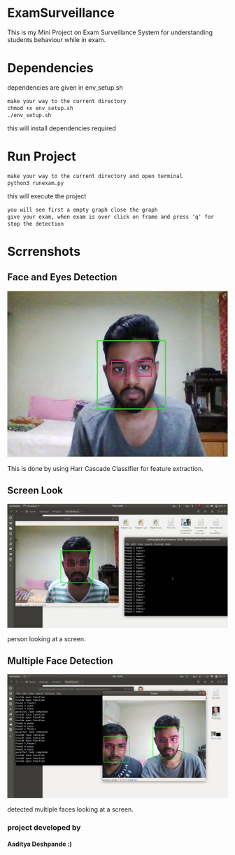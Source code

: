 # ExamSurveillance
This is my Mini Project on Exam Surveillance System for understanding students behaviour while in exam.

# Dependencies 
dependencies are given in env_setup.sh

```
make your way to the current directory
chmod +x env_setup.sh
./env_setup.sh
```
this will install dependencies required 

# Run Project
```
make your way to the current directory and open terminal 
python3 runexam.py
```
this will execute the project
```
you will see first a empty graph close the graph 
give your exam, when exam is over click on frame and press 'q' for stop the detection
```
# Scrrenshots
## Face and Eyes Detection
![Landing Page](https://github.com/AadityaDeshpande/ExamSurveillance/blob/master/Screenshot%20from%202019-09-11%2023-15-57.png)

This is done by using Harr Cascade Classifier for feature extraction.

## Screen Look
![Landing Page](https://github.com/AadityaDeshpande/ExamSurveillance/blob/master/Screenshot%20from%202019-09-15%2020-27-14.png)

person looking at a screen.

## Multiple Face Detection
![Landing Page](https://github.com/AadityaDeshpande/ExamSurveillance/blob/master/Screenshot%20from%202019-08-31%2012-43-50.png)

detected multiple faces looking at a screen.

### project developed by
#### Aaditya Deshpande :)
